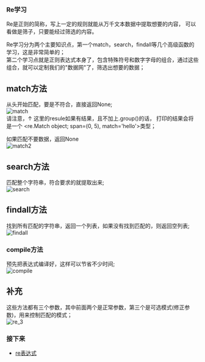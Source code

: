 ### Re学习  
Re是正则的简称，写上一定的规则就能从万千文本数据中提取想要的内容， 可以看做是筛子，只要能经过筛选的内容。  

Re学习分为两个主要知识点，第一个match，search，findall等几个高级函数的学习，这是非常简单的；  
第二个学习点就是正则表达式本身了，包含特殊符号和数字字母的组合，通过这些组合，就可以定制我们的"数据网"了，筛选出想要的数据；  

## match方法  
从头开始匹配，要是不符合，直接返回None;  
![match](https://github.com/KissMyLady/Web-of-Python/blob/master/Re/img/match1.jpg)  
请注意，↑ 这里的resule如果有结果，且不加上.group()的话， 打印的结果会将是一个 <re.Match object; span=(0, 5), match='hello'>类型；  

如果匹配不要数据，返回None  
![match2](https://github.com/KissMyLady/Web-of-Python/blob/master/Re/img/match2.jpg)  

## search方法  
匹配整个字符串，符合要求的就提取出来;  
![search](https://github.com/KissMyLady/Web-of-Python/blob/master/Re/img/search1.jpg)  

## findall方法  
找到所有匹配的字符串，返回一个列表，如果没有找到匹配的，则返回空列表;  
![findall](https://github.com/KissMyLady/Web-of-Python/blob/master/Re/img/findall1.jpg)  

### compile方法  
预先把表达式编译好，这样可以节省不少时间;  
![compile](https://github.com/KissMyLady/Web-of-Python/blob/master/Re/img/compile1.jpg)  


## 补充  
这些方法都有三个参数，其中前面两个是正常参数，第三个是可选模式(修正参数)，用来控制匹配的模式；  
![re_3](https://github.com/KissMyLady/Web-of-Python/blob/master/Re/img/re_3.jpg)  

### 接下来
- [re表达式](https://github.com/KissMyLady/Web-of-Python/blob/master/Re/re_text.md)  

